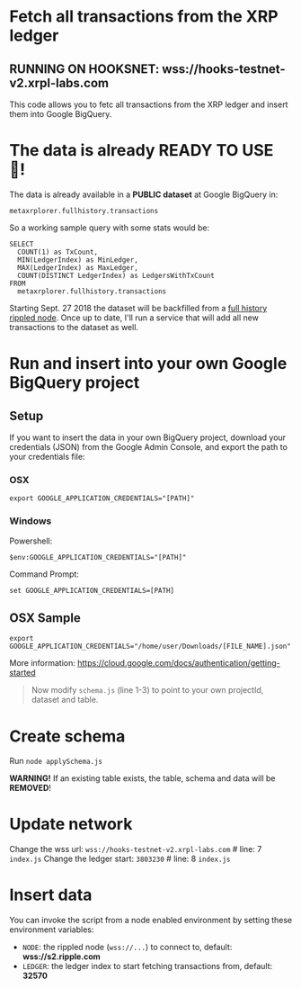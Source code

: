 # Fetch all transactions from the XRP ledger

## RUNNING ON HOOKSNET: wss://hooks-testnet-v2.xrpl-labs.com

This code allows you to fetc all transactions from the XRP ledger and insert them into Google BigQuery. 

# The data is already READY TO USE 🎉!

The data is already available in a **PUBLIC dataset** at Google BigQuery in:

```
metaxrplorer.fullhistory.transactions
```

So a working sample query with some stats would be:

```
SELECT 
  COUNT(1) as TxCount,
  MIN(LedgerIndex) as MinLedger,
  MAX(LedgerIndex) as MaxLedger,
  COUNT(DISTINCT LedgerIndex) as LedgersWithTxCount
FROM 
  metaxrplorer.fullhistory.transactions
```

Starting Sept. 27 2018 the dataset will be backfilled from a [full history rippled node](https://twitter.com/WietseWind/status/1027957804429193216). Once up to date, I'll run a service that will add all new transactions to the dataset as well.

# Run and insert into your own Google BigQuery project

## Setup

If you want to insert the data in your own BigQuery project, download your credentials (JSON) from the Google Admin Console, and export the path to your credentials file:

### OSX 

```
export GOOGLE_APPLICATION_CREDENTIALS="[PATH]"
```

### Windows

Powershell:

```
$env:GOOGLE_APPLICATION_CREDENTIALS="[PATH]"
```

Command Prompt:

```
set GOOGLE_APPLICATION_CREDENTIALS=[PATH]
```

## OSX Sample

```
export GOOGLE_APPLICATION_CREDENTIALS="/home/user/Downloads/[FILE_NAME].json"
```

More information:
https://cloud.google.com/docs/authentication/getting-started

> Now modify `schema.js` (line 1-3) to point to your own projectId, dataset and table.

# Create schema

Run `node applySchema.js`

**WARNING!** If an existing table exists, the table, schema and data will be **REMOVED**!

# Update network

Change the wss url: `wss://hooks-testnet-v2.xrpl-labs.com` # line: 7 `index.js`
Change the ledger start: `3803230` # line: 8 `index.js`

# Insert data

You can invoke the script from a node enabled environment by setting these environment variables:

- `NODE`: the rippled node (`wss://...`) to connect to, default: **wss://s2.ripple.com**
- `LEDGER`: the ledger index to start fetching transactions from, default: **32570**
